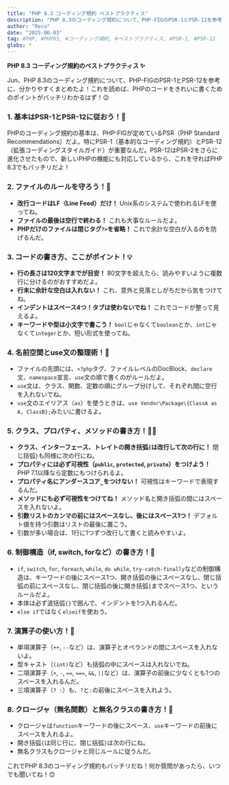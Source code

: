 ```yaml
---
title: "PHP 8.3 コーディング規約 ベストプラクティス"
description: "PHP 8.3のコーディング規約について、PHP-FIGのPSR-1とPSR-12を参考に、分かりやすくまとめたよ！"
author: "Reco"
date: "2025-06-03"
tag: #PHP, #PHP83, #コーディング規約, #ベストプラクティス, #PSR-1, #PSR-12
globs: *
---
```


**PHP 8.3 コーディング規約のベストプラクティス ✨**

Jun、PHP 8.3のコーディング規約について、PHP-FIGのPSR-1とPSR-12を参考に、分かりやすくまとめたよ！これを読めば、PHPのコードをきれいに書くためのポイントがバッチリわかるはず！😉

### 1. 基本はPSR-1とPSR-12に従おう！📝

PHPのコーディング規約の基本は、PHP-FIGが定めているPSR（PHP Standard Recommendations）だよ。特にPSR-1（基本的なコーディング規約）とPSR-12（拡張コーディングスタイルガイド）が重要なんだ。PSR-12はPSR-2をさらに進化させたもので、新しいPHPの機能にも対応しているから、これを守ればPHP 8.3でもバッチリだよ！

### 2. ファイルのルールを守ろう！📁

*   **改行コードはLF（Line Feed）だけ！** Unix系のシステムで使われるLFを使ってね。
*   **ファイルの最後は空行で終わる！** これも大事なルールだよ。
*   **PHPだけのファイルは閉じタグ`?>`を省略！** これで余計な空白が入るのを防げるんだ。

### 3. コードの書き方、ここがポイント！💡

*   **行の長さは120文字までが目安！** 80文字を超えたら、読みやすいように複数行に分けるのがおすすめだよ。
*   **行末に余計な空白は入れない！** これ、意外と見落としがちだから気をつけてね。
*   **インデントはスペース4つ！タブは使わないでね！** これでコードが整って見えるよ。
*   **キーワードや型は小文字で書こう！** `bool`じゃなくて`boolean`とか、`int`じゃなくて`integer`とか、短い形式を使ってね。

### 4. 名前空間とuse文の整理術！🧹

*   ファイルの先頭には、`<?php`タグ、ファイルレベルのDocBlock、`declare`文、`namespace`宣言、`use`文の順で書くのがルールだよ。
*   `use`文は、クラス、関数、定数の順にグループ分けして、それぞれ間に空行を入れないでね。
*   `use`文のエイリアス（`as`）を使うときは、`use Vendor\Package\{ClassA as A, ClassB};`みたいに書けるよ。

### 5. クラス、プロパティ、メソッドの書き方！👩‍💻

*   **クラス、インターフェース、トレイトの開き括弧`{`は改行して次の行に！** 閉じ括弧`}`も同様に次の行にね。
*   **プロパティには必ず可視性（`public`, `protected`, `private`）をつけよう！** PHP 7.1以降なら定数にもつけられるよ。
*   **プロパティ名にアンダースコア`_`をつけない！** 可視性はキーワードで表現するんだ。
*   **メソッドにも必ず可視性をつけてね！** メソッド名と開き括弧の間にはスペースを入れないよ。
*   **引数リストのカンマの前にはスペースなし、後にはスペース1つ！** デフォルト値を持つ引数はリストの最後に置こう。
*   引数が多い場合は、1行に1つずつ改行して書くと読みやすいよ。

### 6. 制御構造（if, switch, forなど）の書き方！🚦

*   `if`, `switch`, `for`, `foreach`, `while`, `do while`, `try-catch-finally`などの制御構造は、キーワードの後にスペース1つ、開き括弧の後にスペースなし、閉じ括弧の前にスペースなし、閉じ括弧の後に開き括弧`{`までスペース1つ、というルールだよ。
*   本体は必ず波括弧`{}`で囲んで、インデントを1つ入れるんだ。
*   `else if`ではなく`elseif`を使おう。

### 7. 演算子の使い方！🧮

*   単項演算子（`++`, `--`など）は、演算子とオペランドの間にスペースを入れないよ。
*   型キャスト（`(int)`など）も括弧の中にスペースは入れないでね。
*   二項演算子（`+`, `-`, `==`, `===`, `&&`, `||`など）は、演算子の前後に少なくとも1つのスペースを入れるんだ。
*   三項演算子（`? :`）も、`?`と`:`の前後にスペースを入れよう。

### 8. クロージャ（無名関数）と無名クラスの書き方！👻

*   クロージャは`function`キーワードの後にスペース、`use`キーワードの前後にスペースを入れるよ。
*   開き括弧`{`は同じ行に、閉じ括弧`}`は次の行にね。
*   無名クラスもクロージャと同じルールに従うんだ。

これでPHP 8.3のコーディング規約もバッチリだね！何か質問があったら、いつでも聞いてね！😊
